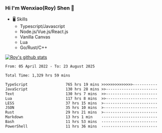 ### Hi I'm Wenxiao(Roy) Shen 👋
- 🖥 Skills
  - Typescript/Javascript
  - Node.js/Vue.js/React.js
  - Vanilla Canvas
  - Lua
  - Go/Rust/C++

[![Roy's github stats](https://github-readme-stats.vercel.app/api?username=RoyShen12&show_icons=true&theme=radical&hide=prs,contribs)](https://github.com/anuraghazra/github-readme-stats)
<!--START_SECTION:waka-->

```txt
From: 05 April 2022 - To: 23 August 2025

Total Time: 1,329 hrs 59 mins

TypeScript                 765 hrs 19 mins >>>>>>>>>>>>>>-----------   57.05 %
JavaScript                 130 hrs 28 mins >>-----------------------   09.73 %
Text                       130 hrs 7 mins  >>-----------------------   09.70 %
Lua                        117 hrs 8 mins  >>-----------------------   08.73 %
LESS                       37 hrs 15 mins  >------------------------   02.78 %
JSON                       35 hrs 10 mins  >------------------------   02.62 %
Rust                       29 hrs 21 mins  >------------------------   02.19 %
Markdown                   13 hrs 1 min    -------------------------   00.97 %
Bash                       11 hrs 53 mins  -------------------------   00.89 %
PowerShell                 11 hrs 36 mins  -------------------------   00.86 %
```

<!--END_SECTION:waka-->
